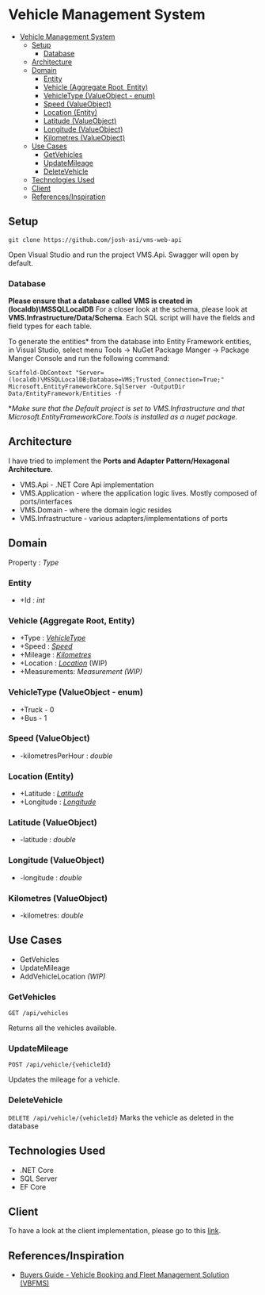 # Vehicle Management System

- [Vehicle Management System](#vehicle-management-system)
  - [Setup](#setup)
    - [Database](#database)
  - [Architecture](#architecture)
  - [Domain](#domain)
    - [Entity](#entity)
    - [Vehicle (Aggregate Root, Entity)](#vehicle-aggregate-root-entity)
    - [VehicleType (ValueObject - enum)](#vehicletype-valueobject---enum)
    - [Speed (ValueObject)](#speed-valueobject)
    - [Location (Entity)](#location-entity)
    - [Latitude (ValueObject)](#latitude-valueobject)
    - [Longitude (ValueObject)](#longitude-valueobject)
    - [Kilometres (ValueObject)](#kilometres-valueobject)
  - [Use Cases](#use-cases)
    - [GetVehicles](#getvehicles)
    - [UpdateMileage](#updatemileage)
    - [DeleteVehicle](#deletevehicle)
  - [Technologies Used](#technologies-used)
  - [Client](#client)
  - [References/Inspiration](#referencesinspiration)

## Setup

`git clone https://github.com/josh-asi/vms-web-api`

Open Visual Studio and run the project VMS.Api. Swagger will open by default.

### Database

**Please ensure that a database called VMS is created in (localdb)\MSSQLLocalDB** For a closer look at the schema, please look at **VMS.Infrastructure/Data/Schema**. Each SQL script will have the fields and field types for each table.

To generate the entities\* from the database into Entity Framework entities, in Visual Studio, select menu Tools -> NuGet Package Manger -> Package Manger Console and run the following command:

`Scaffold-DbContext "Server=(localdb)\MSSQLLocalDB;Database=VMS;Trusted_Connection=True;" Microsoft.EntityFrameworkCore.SqlServer -OutputDir Data/EntityFramework/Entities -f`

\*_Make sure that the Default project is set to VMS.Infrastructure and that Microsoft.EntityFrameworkCore.Tools is installed as a nuget package._

## Architecture

I have tried to implement the **Ports and Adapter Pattern/Hexagonal Architecture**.

- VMS.Api - .NET Core Api implementation
- VMS.Application - where the application logic lives. Mostly composed of ports/interfaces
- VMS.Domain - where the domain logic resides
- VMS.Infrastructure - various adapters/implementations of ports

## Domain

Property : _Type_

### Entity

- +Id : _int_

### Vehicle (Aggregate Root, Entity)

- +Type : [_VehicleType_](#vehicletype-valueobject---enum)
- +Speed : [_Speed_](#speed-valueobject)
- +Mileage : [_Kilometres_](#kilometres-valueobject)
- +Location : [_Location_](#location-entity) (WIP)
- +Measurements: _Measurement (WIP)_

### VehicleType (ValueObject - enum)

- +Truck - 0
- +Bus - 1

### Speed (ValueObject)

- -kilometresPerHour : _double_

### Location (Entity)

- +Latitude : [_Latitude_](#latitude-valueobject)
- +Longitude : [_Longitude_](#longitude-valueobject)

### Latitude (ValueObject)

- -latitude : _double_

### Longitude (ValueObject)

- -longitude : _double_

### Kilometres (ValueObject)

- -kilometres: _double_

## Use Cases

- GetVehicles
- UpdateMileage
- AddVehicleLocation _(WIP)_

### GetVehicles

`GET /api/vehicles`

Returns all the vehicles available.

### UpdateMileage

`POST /api/vehicle/{vehicleId}`

Updates the mileage for a vehicle.

### DeleteVehicle

`DELETE /api/vehicle/{vehicleId}`
Marks the vehicle as deleted in the database

## Technologies Used

- .NET Core
- SQL Server
- EF Core

## Client

To have a look at the client implementation, please go to this [link](https://github.com/josh-asi/vms-client).

## References/Inspiration

- [Buyers Guide - Vehicle Booking and Fleet Management Solution (VBFMS)](https://www.procurement.govt.nz/assets/procurement-property/documents/buyers-guide/vehicle-booking-and-fleet-management-services-syndicated-buyers-guide-msd.pdf)
